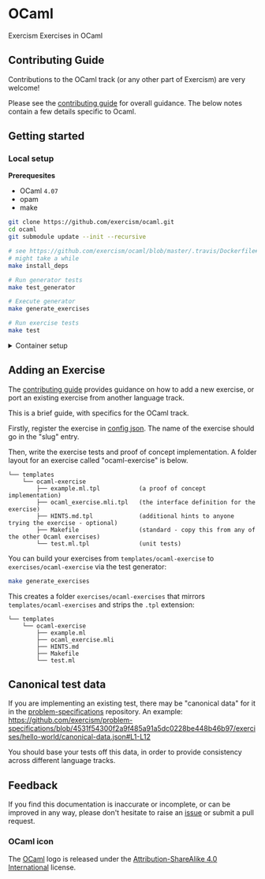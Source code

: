 # OCaml

Exercism Exercises in OCaml

## Contributing Guide

Contributions to the OCaml track (or any other part of Exercism) are very welcome!

Please see the [contributing guide](https://github.com/exercism/docs/blob/master/contributing-to-language-tracks/README.md) for overall guidance. The below
notes contain a few details specific to Ocaml.

## Getting started

### Local setup

**Prerequesites**

* OCaml `4.07`
* opam
* make

```sh
git clone https://github.com/exercism/ocaml.git
cd ocaml
git submodule update --init --recursive

# see https://github.com/exercism/ocaml/blob/master/.travis/Dockerfile#L12
# might take a while
make install_deps

# Run generator tests
make test_generator

# Execute generator
make generate_exercises

# Run exercise tests
make test
```

<details>
    <summary>Container setup</summary>


**Prerequesites**

* VSCode
* VSCode Remote Containers extension
* Docker

```sh
git clone https://github.com/exercism/ocaml.git
cd ocaml
git submodule update --init --recursive

vscode .

# Inside container

# Run generator tests
make test_generator

# Execute generator
make generate_exercises

# Run exercise tests
make test
```

</details>

## Adding an Exercise

The [contributing guide](https://github.com/exercism/docs/blob/master/contributing-to-language-tracks/README.md) provides guidance on
how to add a new exercise, or port an existing exercise from another language track.

This is a brief guide, with specifics for the OCaml track.

Firstly, register the exercise in [config json](https://github.com/exercism/docs/blob/master/contributing-to-language-tracks/README.md#configjson). The name of the exercise should go in the "slug" entry.

Then, write the exercise tests and proof of concept implementation.
A folder layout for an exercise called "ocaml-exercise" is below.

```
└── templates
    └── ocaml-exercise
        ├── example.ml.tpl           (a proof of concept implementation)
        ├── ocaml_exercise.mli.tpl   (the interface definition for the exercise)
        ├── HINTS.md.tpl             (additional hints to anyone trying the exercise - optional)
        ├── Makefile                 (standard - copy this from any of the other Ocaml exercises)
        └── test.ml.tpl              (unit tests)
```

You can build your exercises from `templates/ocaml-exercise` to `exercises/ocaml-exercise` via the test generator:

```sh
make generate_exercises
```

This creates a folder `exercises/ocaml-exercises` that mirrors `templates/ocaml-exercises` and strips the `.tpl` extension:

```
└── templates
    └── ocaml-exercise
        ├── example.ml
        ├── ocaml_exercise.mli
        ├── HINTS.md
        ├── Makefile
        └── test.ml
```

## Canonical test data

If you are implementing an existing test, there may be "canonical data" for it in the [problem-specifications](https://github.com/exercism/problem-specifications) repository.
An example: https://github.com/exercism/problem-specifications/blob/4531f54300f2a9f485a91a5dc0228be448b46b97/exercises/hello-world/canonical-data.json#L1-L12

You should base your tests off this data, in order to provide consistency across different language tracks.

## Feedback

If you find this documentation is inaccurate or incomplete, or can be improved in any way, please don't hesitate to raise an [issue](https://github.com/exercism/ocaml/issues) or submit a pull request.


### OCaml icon
The [OCaml](https://ocaml.org) logo is released under the [Attribution-ShareAlike 4.0 International](https://creativecommons.org/licenses/by-sa/4.0/) license.
